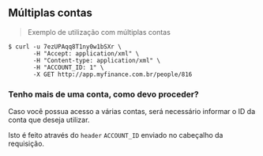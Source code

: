 ## Múltiplas contas

> Exemplo de utilização com múltiplas contas

```shell
$ curl -u 7ezUPAqq8T1ny0w1bSXr \
       -H "Accept: application/xml" \
       -H "Content-type: application/xml" \
       -H "ACCOUNT_ID: 1" \
       -X GET http://app.myfinance.com.br/people/816
```

### Tenho mais de uma conta, como devo proceder?

Caso você possua acesso a várias contas, será necessário informar o ID da conta que deseja utilizar.

Isto é feito através do `header` `ACCOUNT_ID` enviado no cabeçalho da requisição.